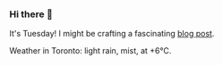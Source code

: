 ### Hi there :wave:

It's Tuesday! I might be crafting a fascinating [blog post](https://benjaminwuethrich.dev).

Weather in Toronto: light rain, mist, at +6°C.
